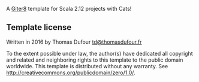 A [Giter8][g8] template for Scala 2.12 projects with Cats!

Template license
----------------
Written in 2016 by Thomas Dufour <td@thomasdufour.fr>

To the extent possible under law, the author(s) have dedicated all copyright and related
and neighboring rights to this template to the public domain worldwide.
This template is distributed without any warranty. See <http://creativecommons.org/publicdomain/zero/1.0/>.

[g8]: http://www.foundweekends.org/giter8/
